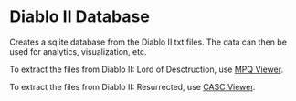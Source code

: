 # Diablo II Database

Creates a sqlite database from the Diablo II txt files. The data can then be used for analytics, visualization, etc.

To extract the files from Diablo II: Lord of Desctruction, use [MPQ Viewer](https://www.hiveworkshop.com/threads/ladiks-mpq-editor.249562/).

To extract the files from Diablo II: Resurrected, use [CASC Viewer](https://www.hiveworkshop.com/threads/ladiks-casc-viewer.331540/).